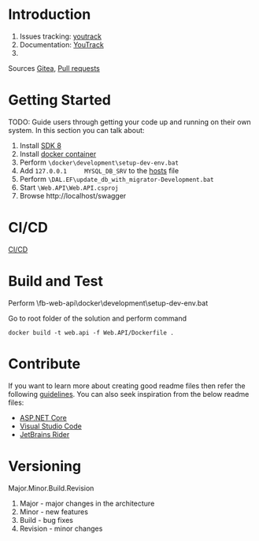 # Introduction

1. Issues tracking: [youtrack](http://yt.grynco.com.ua/projects/dad9baef-55a7-463a-a76d-2a9a9da1a221)
2. Documentation: [YouTrack](http://yt.grynco.com.ua/articles/FB)
3.

Sources [Gitea](http://gitea.grynco.com.ua/agrynco/fb-web-api), [Pull requests](http://gitea.grynco.com.ua/agrynco/fb-web-api/pulls)

# Getting Started

TODO: Guide users through getting your code up and running on their own system. In this section you can talk about:

1. Install [SDK 8](https://dotnet.microsoft.com/en-us/download/dotnet/8.0)
2. Install [docker container](https://docs.docker.com/get-docker/)
3. Perform  `\docker\development\setup-dev-env.bat`
4. Add `127.0.0.1     MYSQL_DB_SRV` to the [hosts](https://en.wikipedia.org/wiki/Hosts_(file)) file
5. Perform `\DAL.EF\update_db_with_migrator-Development.bat`
6. Start `\Web.API\Web.API.csproj`
5. Browse http://localhost/swagger

# CI/CD

[CI/CD](http://tc.grynco.com.ua/project/NetProjects_FamilyBudget?mode=builds)

# Build and Test

Perform \fb-web-api\docker\development\setup-dev-env.bat

Go to root folder of the solution and perform command

    docker build -t web.api -f Web.API/Dockerfile .

# Contribute

If you want to learn more about creating good readme files then refer the
following [guidelines](https://docs.microsoft.com/en-us/azure/devops/repos/git/create-a-readme?view=azure-devops). You
can also seek inspiration from the below readme files:

- [ASP.NET Core](https://github.com/aspnet/Home)
- [Visual Studio Code](https://github.com/Microsoft/vscode)
- [JetBrains Rider](https://www.jetbrains.com/rider/)

# Versioning

Major.Minor.Build.Revision

1. Major - major changes in the architecture
2. Minor - new features
3. Build - bug fixes
4. Revision - minor changes